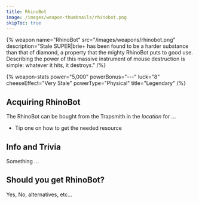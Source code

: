 ```yaml
---
title: RhinoBot
image: /images/weapon-thumbnails/rhinobot.png
skipToc: true
---
```


{% weapon
 name="RhinoBot"
 src="/images/weapons/rhinobot.png"
 description="Stale SUPER|brie+ has been found to be a harder substance than that of diamond, a property that the mighty RhinoBot puts to good use. Describing the power of this massive instrument of mouse destruction is simple: whatever it hits, it destroys."
/%}

{% weapon-stats
 power="5,000"
 powerBonus="---"
 luck="8"
 cheeseEffect="Very Stale"
 powerType="Physical"
 title="Legendary"
/%}

## Acquiring RhinoBot

The RhinoBot can be bought from the Trapsmith in the *location* for ...

- Tip one on how to get the needed resource

## Info and Trivia

Something ...

## Should you get RhinoBot?

Yes, No, alternatives, etc...
